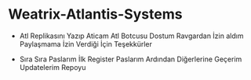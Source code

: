 # Weatrix-Atlantis-Systems

* Atl Replikasını Yazıp Aticam Atl Botcusu Dostum Ravgardan İzin aldım Paylaşmama İzin Verdiği İçin Teşekkürler

* Sıra Sıra Paslarım İlk Register Paslarım Ardından Diğerlerine Geçerim Updatelerim Repoyu
